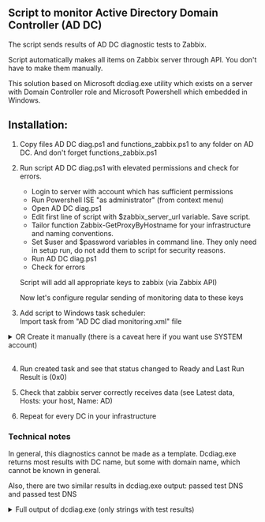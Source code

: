 ## Script to monitor Active Directory Domain Controller (AD DC)

The script sends results of AD DC diagnostic tests to Zabbix.

Script automatically makes all items on Zabbix server through API. You don't have to make them manually.

This solution based on Microsoft dcdiag.exe utility which exists on a server with Domain Controller role and Microsoft Powershell which embedded in Windows.


## Installation:

1. Copy files AD DC diag.ps1 and functions_zabbix.ps1 to any folder on AD DC. And don't forget functions_zabbix.ps1

2. Run script AD DC diag.ps1 with elevated permissions and check for errors.<br>
    - Login to server with account which has sufficient permissions
    - Run Powershell ISE "as administrator" (from context menu)
    - Open AD DC diag.ps1
    - Edit first line of script with $zabbix_server_url variable. Save script.
    - Tailor function Zabbix-GetProxyByHostname for your infrastructure and naming conventions.
    - Set $user and $password variables in command line. They only need in setup run, do not add them to script for security reasons. 
    - Run AD DC diag.ps1
    - Check for errors

    Script will add all appropriate keys to zabbix (via Zabbix API)
    
    Now let's configure regular sending of monitoring data to these keys

3. Add script to Windows task scheduler:<br>
   Import task from "AD DC diad monitoring.xml" file
<details>
    <summary>
        OR Create it manually (there is a caveat here if you want use SYSTEM account)
    </summary>
    "Create Task.."

   - In General tab:<br>
	Name: enter any task name as you wish. For instance: "AD DC diag monitoring"

   "When running the task, use the following user account:"<br>
	Enter account with sufficient permissions for reading AD DC data<br>
	DO NOT set chechbox "Do not store password"<br>
	Just for information, NT AUTHORITY/SYSTEM will work ok, but you cannot choose it from task scheduler on AD DCs
	
   - "Run whether user is logged on or not"

     - "Run with highest privileges"

     - Configure for: set latest version


     - In Triggers tab:<br>
        "New..."
	
        Begin task: On a schedule (default)<br>
        One time (default)<br>
        Repeat task every: 5 minutes (it is the minimum. You can set another value if you like)<br>
        For a duration of: Indefinitely<br>
        Stop task if it runs longer than: 30 minutes (this is optional parameter, just in case)<br>
        Enabled (default)

     - In Actions tab:<br>
        "New..."

        Action: Start a program<br>
        Program/script: Powershell.exe<br>
        (or: C:\Windows\System32\WindowsPowerShell\v1.0\powershell.exe)<br>
        Add arguments (optional): -NoProfile -ExecutionPolicy Bypass -File "c:\zabbix\scripts\AD DC diag.ps1" -Mode "Scheduler"<br>
        (edit path to script here. And this is NOT optional :-) )<br>

     - In Settings tab:<br>
	Stop the task if it runs longer than: 1 hour (this is optional parameter, just in case)

   After clicking OK don't forget to enter (correct!) password to account. (Of course, if you entered NT AUTHORITY/SYSTEM, you will not be prompted for password)
</details>
<br>

4. Run created task and see that status changed to Ready and Last Run Result is (0x0)

5. Check that zabbix server correctly receives data (see Latest data, Hosts: your host, Name: AD)

6. Repeat for every DC in your infrastructure

### Technical notes

In general, this diagnostics cannot be made as a template. Dcdiag.exe returns most results with DC name, but some with domain name, which cannot be known in general.

Also, there are two similar results in dcdiag.exe output:
<DC> passed test DNS
and
<DOMAIN> passed test DNS

<details>
    <summary>
        Full output of dcdiag.exe (only strings with test results)
    </summary>
         <pre>	
         ......................... &ltDC> passed test Connectivity
         ......................... &ltDC> passed test Advertising
         ......................... &ltDC> passed test CheckSecurityError
         ......................... &ltDC> passed test CutoffServers
         ......................... &ltDC> passed test FrsEvent
         ......................... &ltDC> passed test DFSREvent
         ......................... &ltDC> passed test SysVolCheck
         ......................... &ltDC> passed test FrsSysVol
         ......................... &ltDC> passed test KccEvent
         ......................... &ltDC> passed test KnowsOfRoleHolders
         ......................... &ltDC> passed test MachineAccount
         ......................... &ltDC> passed test NCSecDesc
         ......................... &ltDC> passed test NetLogons
         ......................... &ltDC> passed test ObjectsReplicated
         ......................... &ltDC> passed test Replications
         ......................... &ltDC> passed test RidManager
         ......................... &ltDC> passed test Services
         ......................... &ltDC> passed test SystemLog
         ......................... &ltDC> passed test Topology
         ......................... &ltDC> passed test VerifyReferences
         ......................... &ltDC> passed test VerifyReplicas
         ......................... &ltDC> passed test DNS
         ......................... ForestDnsZones passed test CheckSDRefDom
         ......................... DomainDnsZones passed test CheckSDRefDom
         ......................... Schema passed test CheckSDRefDom
         ......................... Schema passed test CrossRefValidation
         ......................... Configuration passed test CheckSDRefDom
         ......................... Configuration passed test CrossRefValidation
         ......................... &ltDOMAIN> passed test CheckSDRefDom
         ......................... &ltDOMAIN> passed test CrossRefValidation
         ......................... &ltDOMAIN> passed test DNS
         ......................... &ltDOMAIN> passed test LocatorCheck
         ......................... &ltDOMAIN> passed test FsmoCheck
         ......................... &ltDOMAIN> passed test Intersite
	 </pre>
</details>

